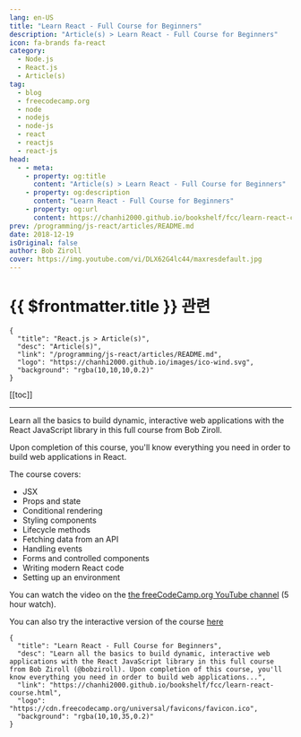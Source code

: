 ```yaml
---
lang: en-US
title: "Learn React - Full Course for Beginners"
description: "Article(s) > Learn React - Full Course for Beginners"
icon: fa-brands fa-react
category:
  - Node.js
  - React.js
  - Article(s)
tag:
  - blog
  - freecodecamp.org
  - node
  - nodejs
  - node-js
  - react
  - reactjs
  - react-js
head:
  - - meta:
    - property: og:title
      content: "Article(s) > Learn React - Full Course for Beginners"
    - property: og:description
      content: "Learn React - Full Course for Beginners"
    - property: og:url
      content: https://chanhi2000.github.io/bookshelf/fcc/learn-react-course.html
prev: /programming/js-react/articles/README.md
date: 2018-12-19
isOriginal: false
author: Bob Ziroll
cover: https://img.youtube.com/vi/DLX62G4lc44/maxresdefault.jpg
---
```


# {{ $frontmatter.title }} 관련

```component VPCard
{
  "title": "React.js > Article(s)",
  "desc": "Article(s)",
  "link": "/programming/js-react/articles/README.md",
  "logo": "https://chanhi2000.github.io/images/ico-wind.svg",
  "background": "rgba(10,10,10,0.2)"
}
```

[[toc]]

---

<SiteInfo
  name="Learn React - Full Course for Beginners"
  desc="Learn all the basics to build dynamic, interactive web applications with the React JavaScript library in this full course from Bob Ziroll (@bobziroll). Upon completion of this course, you'll know everything you need in order to build web applications..."
  url="https://freecodecamp.org/news/learn-react-course"
  logo="https://cdn.freecodecamp.org/universal/favicons/favicon.ico"
  preview="https://img.youtube.com/vi/DLX62G4lc44/maxresdefault.jpg"/>

Learn all the basics to build dynamic, interactive web applications with the React JavaScript library in this full course from Bob Ziroll.

Upon completion of this course, you'll know everything you need in order to build web applications in React.

The course covers:

- JSX
- Props and state
- Conditional rendering
- Styling components
- Lifecycle methods
- Fetching data from an API
- Handling events
- Forms and controlled components
- Writing modern React code
- Setting up an environment

You can watch the video on the [<VPIcon icon="fa-brands fa-youtube"/>the freeCodeCamp.org YouTube channel](https://youtu.be/DLX62G4lc44) (5 hour watch).‌

<VidStack src="youtube/DLX62G4lc44" />

You can also try the interactive version of the course [<VPIcon icon="fas fa-globe"/>here](https://v2.scrimba.com/learn-react-c0e)

<!-- TODO: add ARTICLE CARD -->
```component VPCard
{
  "title": "Learn React - Full Course for Beginners",
  "desc": "Learn all the basics to build dynamic, interactive web applications with the React JavaScript library in this full course from Bob Ziroll (@bobziroll). Upon completion of this course, you'll know everything you need in order to build web applications...",
  "link": "https://chanhi2000.github.io/bookshelf/fcc/learn-react-course.html",
  "logo": "https://cdn.freecodecamp.org/universal/favicons/favicon.ico",
  "background": "rgba(10,10,35,0.2)"
}
```
